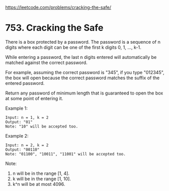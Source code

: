 https://leetcode.com/problems/cracking-the-safe/

# 753. Cracking the Safe

There is a box protected by a password. The password is a sequence of n digits where each digit can be one of the first k digits 0, 1, ..., k-1.

While entering a password, the last n digits entered will automatically be matched against the correct password.

For example, assuming the correct password is "345", if you type "012345", the box will open because the correct password matches the suffix of the entered password.

Return any password of minimum length that is guaranteed to open the box at some point of entering it.

 

Example 1:

```
Input: n = 1, k = 2
Output: "01"
Note: "10" will be accepted too.
```

Example 2:

```
Input: n = 2, k = 2
Output: "00110"
Note: "01100", "10011", "11001" will be accepted too.
``` 

Note:

1. n will be in the range [1, 4].
2. k will be in the range [1, 10].
3. k^n will be at most 4096.